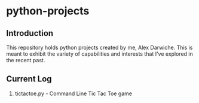 # python-projects

## Introduction
This repository holds python projects created by me, Alex Darwiche. This is meant to exhibit the variety of capabilities and interests that I've explored in the recent past.

## Current Log
1) tictactoe.py - Command Line Tic Tac Toe game
